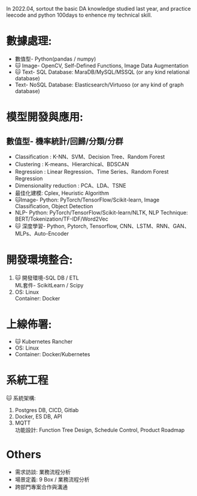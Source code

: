 In 2022.04, sortout the basic DA knowledge studied last year, and practice leecode and python 100days to enhence my technical skill.

# 數據處理: 
- 數值型- Python(pandas / numpy)  
- :cat: Image- OpenCV, Self-Defined Functions, Image Data Augmentation  
- :cat: Text- SQL Database: MaraDB/MySQL/MSSQL (or any kind relational database)  
- Text- NoSQL Database: Elasticsearch/Virtuoso (or any kind of graph database)  

# 模型開發與應用:
## 數值型- 機率統計/回歸/分類/分群
- Classification : K-NN、SVM、Decision Tree、Random Forest  
- Clustering : K-means、Hierarchical、BDSCAN  
- Regression : Linear Regression、Time Series、Random Forest Regression  
- Dimensionality reduction : PCA、LDA、TSNE  
- 最佳化建模: Cplex, Heuristic Algorithm
- :cat:Image- Python: PyTorch/TensorFlow/Scikit-learn, Image Classification, Object Detection  
- NLP-  Python: PyTorch/TensorFlow/Scikit-learn/NLTK, NLP Technique: BERT/Tokenization/TF-IDF/Word2Vec  
- :cat: 深度學習- Python, Pytorch, Tensorflow, CNN、LSTM、RNN、GAN、MLPs、Auto-Encoder  

# 開發環境整合: 
1. :cat: 開發環境-SQL DB / ETL  
ML套件- ScikitLearn / Scipy  
2. OS: Linux  
Container: Docker  
# 上線佈署:   
- :cat: Kubernetes Rancher  
- OS: Linux  
- Container: Docker/Kubernetes  
# 系統工程
:cat: 系統架構:   
1.	Postgres DB, CICD, Gitlab  
2.	Docker, ES DB,  API  
3.	MQTT  
功能設計: Function Tree Design, Schedule Control, Product Roadmap

# Others
- 需求訪談: 業務流程分析  
- 場景定義: 9 Box / 業務流程分析  
- 跨部門專案合作與溝通  



